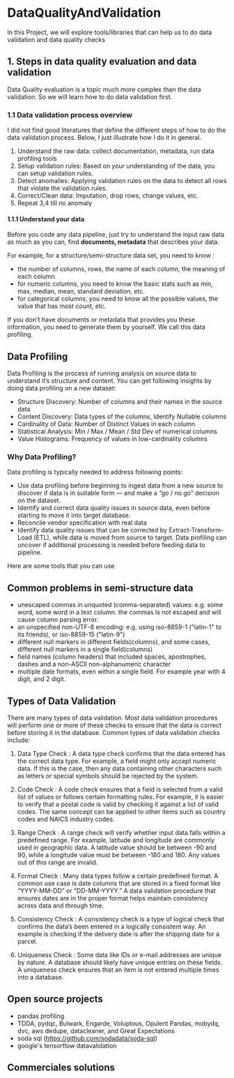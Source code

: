 # DataQualityAndValidation

In this Project, we will explore tools/libraries that can help us to do data validation and data quality checks

## 1. Steps in data quality evaluation and data validation

Data Quality evaluation is a topic much more complex than the data validation. So we will learn how to do data validation 
first.

### 1.1 Data validation process overview
I did not find good literatures that define the different steps of how to do the data validation process.
Below, I just illustrate how I do it in general.

1. Understand the raw data: collect documentation, metadata, run data profiling tools
2. Setup validation rules: Based on your understanding of the data, you can setup validation rules.
3. Detect anomalies:  Applying validation rules on the data to detect all rows that violate the validation rules.
4. Correct/Clean data: Imputation, drop rows, change values, etc.
5. Repeat 3,4 till no anomaly 

#### 1.1.1 Understand your data

Before you code any data pipeline, just try to understand the input raw data as much as you can, find **documents, metadata**
that describes your data. 

For example, for a structure/semi-structure data set, you need to know :
- the number of columns, rows, the name of each column, the meaning of each column. 
- for numeric columns, you need to know the basic stats such as min, max, median, mean, standard deviation, etc. 
- for categorical columns, you need to know all the possible values, the value that has most count, etc.

If you don't have documents or metadata that provides you these information, you need to generate them by yourself. We call this data profiling.

## Data Profiling

Data Profiling is the process of running analysis on source data to understand it’s structure and content. You can get following insights by doing data profiling on a new dataset:
- Structure Discovery: Number of columns and their names in the source data
- Content Discovery: Data types of the columns, Identify Nullable columns
- Cardinality of Data: Number of Distinct Values in each column
- Statistical Analysis: Min / Max / Mean / Std Dev of numerical columns
- Value Histograms: Frequency of values in low-cardinality columns

### Why Data Profiling?
Data profiling is typically needed to address following points:
- Use data profiling before beginning to ingest data from a new source to discover if data is in suitable form — and make a “go / no go” decision on the dataset.
- Identify and correct data quality issues in source data, even before starting to move it into target database.
- Reconcile vendor specification with real data
- Identify data quality issues that can be corrected by Extract-Transform-Load (ETL), while data is moved from source to target. Data profiling can uncover if additional processing is needed before feeding data to pipeline.

Here are some tools that you can use

## Common problems in semi-structure data

- unescaped commas in unquoted (comma-separated) values: e.g. some word, some word in a text column. the commas is not escaped 
    and will cause column parsing error.
- an unspecified non-UTF-8 encoding: e.g. using iso-8859-1 ("latin-1" to its friends), or iso-8859-15 ("latin-9") 
- different null markers in different fields(columns), and some cases, different null markers in a single field(columns)
- field names (column headers) that included spaces, apostrophes, dashes and a non-ASCII 
   non-alphanumeric character
- multiple date formats, even within a single field. For example year with 4 digit, and 2 digit. 

## Types of Data Validation

There are many types of data validation. Most data validation procedures will perform one or more of these checks 
to ensure that the data is correct before storing it in the database. Common types of data validation checks include:

 
1. Data Type Check : A data type check confirms that the data entered has the correct data type. For example, a field 
     might only accept numeric data. If this is the case, then any data containing other characters such as letters or 
     special symbols should be rejected by the system.

 

2. Code Check : A code check ensures that a field is selected from a valid list of values or follows certain 
    formatting rules. For example, it is easier to verify that a postal code is valid by checking it against a list 
    of valid codes. The same concept can be applied to other items such as country codes and NAICS industry codes.

 

3. Range Check : A range check will verify whether input data falls within a predefined range. For example, 
   latitude and longitude are commonly used in geographic data. A latitude value should be between -90 and 90, 
    while a longitude value must be between -180 and 180. Any values out of this range are invalid.

 

4. Format Check : Many data types follow a certain predefined format. A common use case is date columns that are 
   stored in a fixed format like “YYYY-MM-DD” or “DD-MM-YYYY.” A data validation procedure that ensures dates 
   are in the proper format helps maintain consistency across data and through time.

 

5. Consistency Check : A consistency check is a type of logical check that confirms the data’s been entered in a 
   logically consistent way. An example is checking if the delivery date is after the shipping date for a parcel.

 

6. Uniqueness Check : Some data like IDs or e-mail addresses are unique by nature. A database should likely have 
   unique entries on these fields. A uniqueness check ensures that an item is not entered multiple times into a database.

 
## Open source projects

- pandas profiling
- TDDA, pydqc, Bulwark, Engarde, Voluptous, Opulent Pandas, mobydq, dvc, aws dedupe, datacleaner, and Great Expectations
- soda sql (https://github.com/sodadata/soda-sql)
- google's tensorflow datavalidation

## Commerciales solutions
